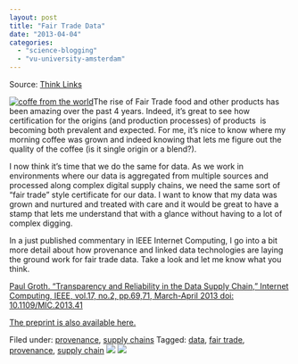 ```yaml
---
layout: post
title: "Fair Trade Data"
date: "2013-04-04"
categories: 
  - "science-blogging"
  - "vu-university-amsterdam"
---
```


Source: [Think Links](http://thinklinks.wordpress.com/feed/)

[![coffe from the world](http://thinklinks.files.wordpress.com/2013/04/2013-03-16-10-44-17.jpg?w=300&h=225)](http://thinklinks.files.wordpress.com/2013/04/2013-03-16-10-44-17.jpg)The rise of Fair Trade food and other products has been amazing over the past 4 years. Indeed, it’s great to see how certification for the origins (and production processes) of products  is becoming both prevalent and expected. For me, it’s nice to know where my morning coffee was grown and indeed knowing that lets me figure out the quality of the coffee (is it single origin or a blend?).

I now think it’s time that we do the same for data. As we work in environments where our data is aggregated from multiple sources and processed along complex digital supply chains, we need the same sort of “fair trade” style certificate for our data. I want to know that my data was grown and nurtured and treated with care and it would be great to have a stamp that lets me understand that with a glance without having to a lot of complex digging.

In a just published commentary in IEEE Internet Computing, I go into a bit more detail about how provenance and linked data technologies are laying the ground work for fair trade data. Take a look and let me know what you think.

[Paul Groth. “Transparency and Reliability in the Data Supply Chain,” Internet Computing, IEEE, vol.17, no.2, pp.69,71, March-April 2013 doi: 10.1109/MIC.2013.41](http://doi.ieeecomputersociety.org/10.1109/MIC.2013.41) 

[The preprint is also available here.](http://www.mendeley.com/download/public/229912/5686268254/5c18bc054ee510be9086fc1cd568342afe266d17/dl.pdf)

  
Filed under: [provenance](http://thinklinks.wordpress.com/category/provenance/), [supply chains](http://thinklinks.wordpress.com/category/supply-chains/) Tagged: [data](http://thinklinks.wordpress.com/tag/data/), [fair trade](http://thinklinks.wordpress.com/tag/fair-trade/), [provenance](http://thinklinks.wordpress.com/tag/provenance/), [supply chain](http://thinklinks.wordpress.com/tag/supply-chain/) [![](http://feeds.wordpress.com/1.0/comments/thinklinks.wordpress.com/504/)](http://feeds.wordpress.com/1.0/gocomments/thinklinks.wordpress.com/504/) ![](http://stats.wordpress.com/b.gif?host=thinklinks.wordpress.com&blog=5274753&post=504&subd=thinklinks&ref=&feed=1)
